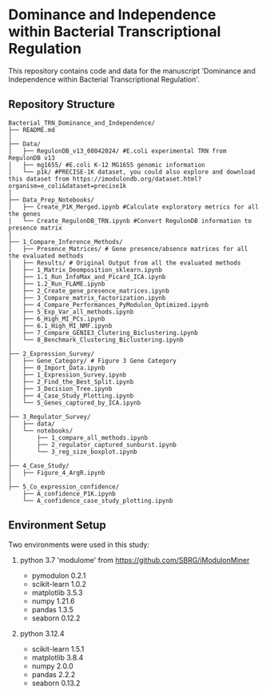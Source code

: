 # Dominance and Independence within Bacterial Transcriptional Regulation

This repository contains code and data for the manuscript 'Dominance and Independence within Bacterial Transcriptional Regulation'.

## Repository Structure

````
Bacterial_TRN_Dominance_and_Independence/
├── README.md
│
├── Data/
│   ├── RegulonDB_v13_08042024/ #E.coli experimental TRN from RegulonDB v13
│   ├── mg1655/ #E.coli K-12 MG1655 genomic information
│   └── p1k/ #PRECISE-1K dataset, you could also explore and download this dataset from https://imodulondb.org/dataset.html?organism=e_coli&dataset=precise1k
│
├── Data_Prep_Notebooks/
│   ├── Create_P1K_Merged.ipynb #Calculate exploratory metrics for all the genes
│   └── Create_RegulonDB_TRN.ipynb #Convert RegulonDB information to presence matrix
│
├── 1_Compare_Inference_Methods/
│   ├── Presence_Matrices/ # Gene presence/absence matrices for all the evaluated methods
│   ├── Results/ # Original Output from all the evaluated methods
│   ├── 1_Matrix_Deomposition_sklearn.ipynb
│   ├── 1.1_Run_InfoMax_and_Picard_ICA.ipynb
│   ├── 1.2_Run_FLAME.ipynb
│   ├── 2_Create_gene_presence_matrices.ipynb
│   ├── 3_Compare_matrix_factorization.ipynb
│   ├── 4_Compare_Performances_PyModulon_Optimized.ipynb
│   ├── 5_Exp_Var_all_methods.ipynb
│   ├── 6_High_MI_PCs.ipynb
│   ├── 6.1_High_MI_NMF.ipynb
│   ├── 7_Compare_GENIE3_Clutering_Biclustering.ipynb
│   └── 8_Benchmark_Clustering_Biclustering.ipynb
│
├── 2_Expression_Survey/
│   ├── Gene_Category/ # Figure 3 Gene Category
│   ├── 0_Import_Data.ipynb
│   ├── 1_Expression_Survey.ipynb
│   ├── 2_Find_the_Best_Split.ipynb
│   ├── 3_Decision_Tree.ipynb
│   ├── 4_Case_Study_Plotting.ipynb
│   └── 5_Genes_captured_by_ICA.ipynb
│
├── 3_Regulator_Survey/
│   ├── data/
│   └── notebooks/
│       ├── 1_compare_all_methods.ipynb
│       ├── 2_regulator_captured_sunburst.ipynb
│       └── 3_reg_size_boxplot.ipynb
│
├── 4_Case_Study/
│   ├── Figure_4_ArgR.ipynb
│
├── 5_Co_expression_confidence/
    ├── A_confidence_P1K.ipynb
    └── A_confidence_case_study_plotting.ipynb
````

## Environment Setup

Two environments were used in this study:

1. python 3.7 'modulome' from https://github.com/SBRG/iModulonMiner
   - pymodulon 0.2.1
   - scikit-learn 1.0.2
   - matplotlib 3.5.3
   - numpy 1.21.6
   - pandas 1.3.5
   - seaborn 0.12.2

2. python 3.12.4
   - scikit-learn 1.5.1
   - matplotlib 3.8.4
   - numpy 2.0.0
   - pandas 2.2.2
   - seaborn 0.13.2

